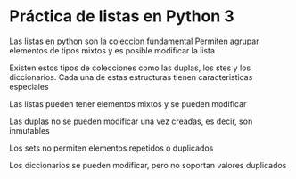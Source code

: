 # Práctica de listas en Python 3

Las listas en python son la coleccion fundamental 
Permiten agrupar elementos de tipos mixtos y es posible modificar la lista

Existen estos tipos de colecciones como las duplas, los stes y los diccionarios. Cada una de estas estructuras tienen caracteristicas especiales

Las listas pueden tener elementos mixtos y se pueden modificar

Las duplas no se pueden modificar una vez creadas, es decir, son inmutables

Los sets no permiten elementos repetidos o duplicados 

Los diccionarios se pueden modificar, pero no soportan valores duplicados
